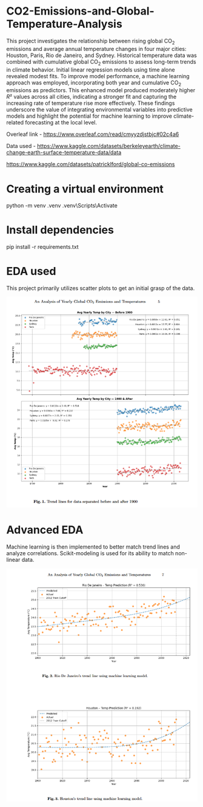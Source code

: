 # CO2-Emissions-and-Global-Temperature-Analysis

This project investigates the relationship between rising global CO$_2$ emissions and average annual temperature changes in four major cities: Houston, Paris, Rio de Janeiro, and Sydney. Historical temperature data was combined with cumulative global CO$_2$ emissions to assess long-term trends in climate behavior. Initial linear regression models using time alone revealed modest fits. To improve model performance, a machine learning approach was employed, incorporating both year and cumulative CO$_2$ emissions as predictors. This enhanced model produced moderately higher $R²$ values across all cities, indicating a stronger fit and capturing the increasing rate of temperature rise more effectively. These findings underscore the value of integrating environmental variables into predictive models and highlight the potential for machine learning to improve climate-related forecasting at the local level.

Overleaf link - https://www.overleaf.com/read/cmyyzdjstbjc#02c4a6 

Data used - 
https://www.kaggle.com/datasets/berkeleyearth/climate-change-earth-surface-temperature-data/data  

https://www.kaggle.com/datasets/patricklford/global-co-emissions  

# Creating a virtual environment

python -m venv .venv
.venv\Scripts\Activate   

# Install dependencies

pip install -r requirements.txt

# EDA used

This project primarily utilizes scatter plots to get an initial grasp of the data.

![alt text](image-1.png)

# Advanced EDA 

Machine learning is then implemented to better match trend lines and analyze correlations. Scikit-modeling is used for its ability to match non-linear data.

![alt text](image.png)